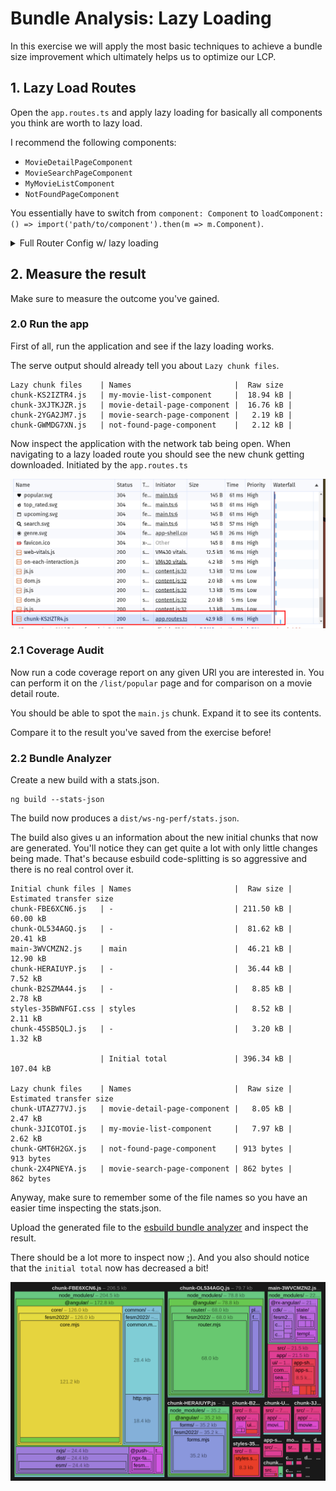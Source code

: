 # Bundle Analysis: Lazy Loading

In this exercise we will apply the most basic techniques to achieve a bundle size improvement
which ultimately helps us to optimize our LCP.

## 1. Lazy Load Routes

Open the `app.routes.ts` and apply lazy loading for basically all components you think
are worth to lazy load.

I recommend the following components:

* `MovieDetailPageComponent`
* `MovieSearchPageComponent`
* `MyMovieListComponent`
* `NotFoundPageComponent`

You essentially have to switch from `component: Component` to `loadComponent: () => import('path/to/component').then(m => m.Component)`.

<details>
  <summary>Full Router Config w/ lazy loading</summary>

```ts

import { Routes } from '@angular/router';

import { MovieListPageComponent } from './movie/movie-list-page/movie-list-page.component';

export const routes: Routes = [
  {
    path: 'list/:category',
    component: MovieListPageComponent,
  },
  {
    path: 'list/genre/:id',
    component: MovieListPageComponent,
  },
  {
    path: 'movie/:id',
    loadComponent: () =>
      import('./movie/movie-detail-page/movie-detail-page.component').then(
        (m) => m.MovieDetailPageComponent,
      ),
  },
  {
    path: 'search/:query',
    loadComponent: () =>
      import('./movie/movie-search-page/movie-search-page.component').then(
        (m) => m.MovieSearchPageComponent,
      ),
  },
  {
    path: 'my-movies',
    loadComponent: () =>
      import('./movie/my-movie-list/my-movie-list.component').then(
        (m) => m.MyMovieListComponent,
      ),
  },
  {
    path: '',
    redirectTo: 'list/popular',
    pathMatch: 'full',
  },
  {
    path: '**',
    loadComponent: () =>
      import('./not-found-page/not-found-page.component').then(
        (m) => m.NotFoundPageComponent,
      ),
  },
];



```

</details>


## 2. Measure the result

Make sure to measure the outcome you've gained.

### 2.0 Run the app

First of all, run the application and see if the lazy loading works.

The serve output should already tell you about `Lazy chunk files`.

```shell
Lazy chunk files    | Names                       |  Raw size
chunk-KS2IZTR4.js   | my-movie-list-component     |  18.94 kB | 
chunk-3XJTKJZR.js   | movie-detail-page-component |  16.76 kB | 
chunk-2YGA2JM7.js   | movie-search-page-component |   2.19 kB | 
chunk-GWMDG7XN.js   | not-found-page-component    |   2.12 kB |
```

Now inspect the application with the network tab being open. When navigating to a lazy loaded route
you should see the new chunk getting downloaded. Initiated by the `app.routes.ts`

![lazy-chunk-download.png](images/bundle-analysis/lazy-chunk-download.png)

### 2.1 Coverage Audit

Now run a code coverage report on any given URl you are interested in.
You can perform it on the `/list/popular` page and for comparison on a movie detail route.

You should be able to spot the `main.js` chunk. Expand it to see its contents.

Compare it to the result you've saved from the exercise before! 

### 2.2 Bundle Analyzer

Create a new build with a stats.json.

```shell
ng build --stats-json
```

The build now produces a `dist/ws-ng-perf/stats.json`.

The build also gives u an information about the new initial chunks that now are generated. You'll notice 
they can get quite a lot with only little changes being made. That's because esbuild code-splitting is so aggressive 
and there is no real control over it.

```shell
Initial chunk files | Names                       |  Raw size | Estimated transfer size
chunk-FBE6XCN6.js   | -                           | 211.50 kB |                60.00 kB
chunk-OL534AGQ.js   | -                           |  81.62 kB |                20.41 kB
main-3WVCMZN2.js    | main                        |  46.21 kB |                12.90 kB
chunk-HERAIUYP.js   | -                           |  36.44 kB |                 7.52 kB
chunk-B2SZMA44.js   | -                           |   8.85 kB |                 2.78 kB
styles-35BWNFGI.css | styles                      |   8.52 kB |                 2.11 kB
chunk-45SB5QLJ.js   | -                           |   3.20 kB |                 1.32 kB

                    | Initial total               | 396.34 kB |               107.04 kB

Lazy chunk files    | Names                       |  Raw size | Estimated transfer size
chunk-UTAZ77VJ.js   | movie-detail-page-component |   8.05 kB |                 2.47 kB
chunk-3JICOTOI.js   | my-movie-list-component     |   7.97 kB |                 2.62 kB
chunk-GMT6H2GX.js   | not-found-page-component    | 913 bytes |               913 bytes
chunk-2X4PNEYA.js   | movie-search-page-component | 862 bytes |               862 bytes
```

Anyway, make sure to remember some of the file names so you have an easier time inspecting
the stats.json.

Upload the generated file to the [esbuild bundle analyzer](https://esbuild.github.io/analyze/) and
inspect the result.

There should be a lot more to inspect now ;). And you also should notice that the `initial total` now has decreased a bit!

![bundle-with-lazyloading.png](images/bundle-analysis/bundle-with-lazyloading.png)
